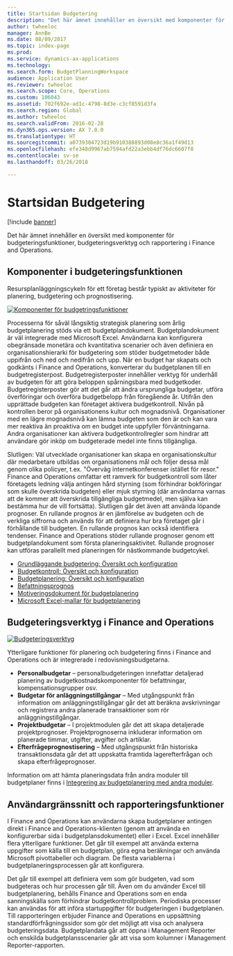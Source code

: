 ```yaml
---
title: Startsidan Budgetering
description: "Det här ämnet innehåller en översikt med komponenter för budgeteringsfunktioner, budgeteringsverktyg och rapportering i Microsoft Dynamics 365 for Finance and Operations."
author: twheeloc
manager: AnnBe
ms.date: 08/09/2017
ms.topic: index-page
ms.prod: 
ms.service: dynamics-ax-applications
ms.technology: 
ms.search.form: BudgetPlanningWorkspace
audience: Application User
ms.reviewer: twheeloc
ms.search.scope: Core, Operations
ms.custom: 106043
ms.assetid: 702f692e-ad1c-4798-8d3e-c3cf8591d3fa
ms.search.region: Global
ms.author: twheeloc
ms.search.validFrom: 2016-02-28
ms.dyn365.ops.version: AX 7.0.0
ms.translationtype: HT
ms.sourcegitcommit: a0739304723d19b910388893d08e8c36a1f49d13
ms.openlocfilehash: efe348d9967ab7594afd22a3ebb4df76dc6607f8
ms.contentlocale: sv-se
ms.lasthandoff: 03/26/2018

---
```


# <a name="budgeting-home-page"></a>Startsidan Budgetering

[!include [banner](../includes/banner.md)]

Det här ämnet innehåller en översikt med komponenter för budgeteringsfunktioner, budgeteringsverktyg och rapportering i Finance and Operations. 

<a name="components-of-budgeting-functionality"></a>Komponenter i budgeteringsfunktionen
-------------------------------------

Resursplanläggningscykeln för ett företag består typiskt av aktiviteter för planering, budgetering och prognostisering.

[![Komponenter för budgetringsfunktioner](./media/budgeting-functionality-components.jpg)](./media/budgeting-functionality-components.jpg)

Processerna för såväl långsiktig strategisk planering som årlig budgetplanering stöds via ett budgetplandokument. Budgetplandokument är väl integrerade med Microsoft Excel. Användarna kan konfigurera obegränsade monetära och kvantitativa scenarier och även definiera en organisationshierarki för budgetering som stöder budgetmetoder både uppifrån och ned och nedifrån och upp. När en budget har skapats och godkänts i Finance and Operations, konverterar du budgetplanen till en budgetregisterpost. Budgetregisterposter innehåller verktyg för underhåll av budgeten för att göra beloppen spårningsbara med budgetkoder. Budgetregisterposter gör att det går att ändra ursprungliga budgetar, utföra överföringar och överföra budgetbelopp från föregående år. Utifrån den upprättade budgeten kan företaget aktivera budgetkontroll. Nivån på kontrollen beror på organisationens kultur och mognadsnivå. Organisationer med en lägre mognadsnivå kan lämna budgeten som den är och kan vara mer reaktiva än proaktiva om en budget inte uppfyller förväntningarna. Andra organisationer kan aktivera budgetkontrollregler som hindrar att användare gör inköp om budgeterade medel inte finns tillgängliga.

Slutligen: Väl utvecklade organisationer kan skapa en organisationskultur där medarbetare utbildas om organisationens mål och följer dessa mål genom olika policyer, t.ex. "Överväg internetkonferenser istället för resor." Finance and Operations omfattar ett ramverk för budgetkontroll som låter företagets ledning välja antingen hård styrning (som förhindrar bokföringar som skulle överskrida budgeten) eller mjuk styrning (där användarna varnas att de kommer att överskrida tillgängliga budgetmedel, men själva kan bestämma hur de vill fortsätta). Slutligen går det även att använda löpande prognoser. En rullande prognos är en jämförelse av budgeten och de verkliga siffrorna och används för att definiera hur bra företaget går i förhållande till budgeten. En rullande prognos kan också identifiera tendenser. Finance and Operations stöder rullande prognoser genom ett budgetplandokument som första planeringsaktivitet. Rullande prognoser kan utföras parallellt med planeringen för nästkommande budgetcykel.

-   [Grundläggande budgetering: Översikt och konfiguration](basic-budgeting-overview-configuration.md)
-   [Budgetkontroll: Översikt och konfiguration](budget-control-overview-configuration.md)
-   [Budgetplanering: Översikt och konfiguration](budget-planning-overview-configuration.md)
-   [Befattningsprognos](position-forecasting.md)
-   [Motiveringsdokument för budgetplanering](budget-planning-justification-docs.md)
-   [Microsoft Excel-mallar för budgetplanering](budget-planning-excel-templates.md)

## <a name="budgeting-tools-in-finance-and-operations"></a>Budgeteringsverktyg i Finance and Operations
[![Budgeteringsverktyg](./media/budgeting-tools.jpg)](./media/budgeting-tools.jpg) 

Ytterligare funktioner för planering och budgetering finns i Finance and Operations och är integrerade i redovisningsbudgetarna.

-   **Personalbudgetar** – personalbudgeteringen innefattar detaljerad planering av budgetkostnadskomponenter för befattningar, kompensationsgrupper osv.
-   **Budgetar för anläggningstillgångar** – Med utgångspunkt från information om anläggningstillgångar går det att beräkna avskrivningar och registrera andra planerade transaktioner som rör anläggningstillgångar.
-   **Projektbudgetar** – I projektmodulen går det att skapa detaljerade projektprognoser. Projektprognoserna inkluderar information om planerade timmar, utgifter, avgifter och artiklar.
-   **Efterfrågeprognostisering** – Med utgångspunkt från historiska transaktionsdata går det att uppskatta framtida lagerefterfrågan och skapa efterfrågeprognoser.

Information om att hämta planeringsdata från andra moduler till budgetplaner finns i [Integrering av budgetplanering med andra moduler](budget-planning-integration-other-modules.md).

## <a name="user-interface-and-reporting-capabilities"></a>Användargränssnitt och rapporteringsfunktioner
I Finance and Operations kan användarna skapa budgetplaner antingen direkt i Finance and Operations-klienten (genom att använda en konfigurerbar sida i budgetplansdokumentet) eller i Excel. Excel innehåller flera ytterligare funktioner. Det går till exempel att använda externa uppgifter som källa till en budgetplan, göra egna beräkningar och använda Microsoft pivottabeller och diagram. De flesta variablerna i budgetplaneringsprocessen går att konfigurera. 

Det går till exempel att definiera vem som gör budgeten, vad som budgeteras och hur processen går till. Även om du använder Excel till budgetplanering, behålls Finance and Operations som en enda sanningskälla som förhindrar budgetkontrollproblem. Periodiska processer kan användas för att införa startuppgifter för budgeteringen i budgetplanen. Till rapporteringen erbjuder Finance and Operations en uppsättning standardförfrågningssidor som gör det möjligt att visa och analysera budgeteringsdata. Budgetplandata går att öppna i Management Reporter och enskilda budgetplansscenarier går att visa som kolumner i Management Reporter-rapporten.







